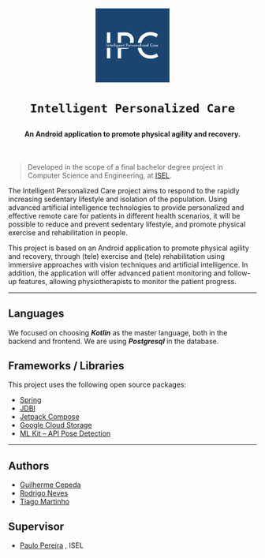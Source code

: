 <h1 align="center">
    <img src="docs/imgs/logo.png" alt="Intelligent Personalized Care" width="150">

<br>

    Intelligent Personalized Care
</h1>
<h4 align="center">An Android application to promote physical agility and recovery.</h4>
<br>

> Developed in the scope of a final bachelor degree project in Computer Science and Engineering, at [ISEL](https://www.isel.pt/).

The Intelligent Personalized Care project aims to respond to the rapidly increasing sedentary lifestyle and isolation of the population. Using advanced artificial intelligence technologies to provide personalized and effective remote care for patients in different health scenarios, it will be possible to reduce and prevent sedentary lifestyle, and promote physical exercise and rehabilitation in people. 

This project is based on an Android application to promote physical agility and recovery, through (tele) exercise and (tele) rehabilitation using immersive approaches with vision techniques and artificial intelligence. In addition, the application will offer advanced patient monitoring and follow-up features, allowing physiotherapists to monitor the patient progress. 

---

## Languages

We focused on choosing **_Kotlin_** as the master language, both in the backend and frontend. We are using **_Postgresql_** in the database.

## Frameworks / Libraries

This project uses the following open source packages:

* [Spring](https://spring.io/)
* [JDBI](https://jdbi.org/)
* [Jetpack Compose](https://developer.android.com/jetpack/compose)
* [Google Cloud Storage](https://cloud.google.com/storage)
* [ML Kit – API Pose Detection](https://developers.google.com/ml-kit/vision/pose-detection)

---

## Authors

* [Guilherme Cepeda](https://github.com/bodeborder)
* [Rodrigo Neves](https://github.com/RodrigoNevesWork)
* [Tiago Martinho](https://github.com/tiagomartinhoo)

## Supervisor

* [Paulo Pereira](https://github.com/palbp) , ISEL
